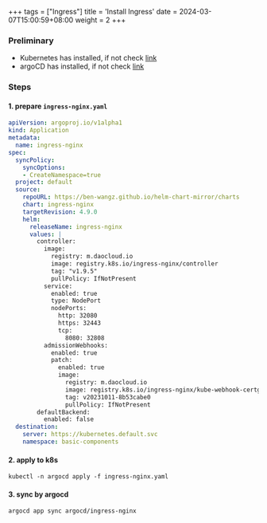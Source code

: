 +++
tags = ["Ingress"]
title = 'Install Ingress'
date = 2024-03-07T15:00:59+08:00
weight = 2
+++

### Preliminary
- Kubernetes has installed, if not check [link](kubernetes/command/install/index.html)
- argoCD has installed, if not check [link](argo/argo-cd/argocd/index.html)

### Steps
#### 1. prepare `ingress-nginx.yaml`
```yaml
apiVersion: argoproj.io/v1alpha1
kind: Application
metadata:
  name: ingress-nginx
spec:
  syncPolicy:
    syncOptions:
    - CreateNamespace=true
  project: default
  source:
    repoURL: https://ben-wangz.github.io/helm-chart-mirror/charts
    chart: ingress-nginx
    targetRevision: 4.9.0
    helm:
      releaseName: ingress-nginx
      values: |
        controller:
          image:
            registry: m.daocloud.io
            image: registry.k8s.io/ingress-nginx/controller
            tag: "v1.9.5"
            pullPolicy: IfNotPresent
          service:
            enabled: true
            type: NodePort
            nodePorts:
              http: 32080
              https: 32443
              tcp:
                8080: 32808
          admissionWebhooks:
            enabled: true
            patch:
              enabled: true
              image:
                registry: m.daocloud.io
                image: registry.k8s.io/ingress-nginx/kube-webhook-certgen
                tag: v20231011-8b53cabe0
                pullPolicy: IfNotPresent
        defaultBackend:
          enabled: false
  destination:
    server: https://kubernetes.default.svc
    namespace: basic-components
```

#### 2. apply to k8s
```shell
kubectl -n argocd apply -f ingress-nginx.yaml
```

#### 3. sync by argocd
```shell
argocd app sync argocd/ingress-nginx
```
